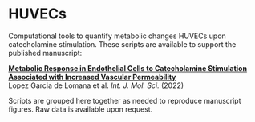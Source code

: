 # HUVECs
Computational tools to quantify metabolic changes HUVECs upon catecholamine stimulation. 
These scripts are available to support the published manuscript:

[**Metabolic Response in Endothelial Cells to Catecholamine Stimulation Associated with Increased Vascular Permeability**](https://www.mdpi.com/1422-0067/23/6/3162)  
Lopez Garcia de Lomana et al.
_Int. J. Mol. Sci._ (2022)

Scripts are grouped here together as needed to reproduce manuscript figures. 
Raw data is available upon request.
